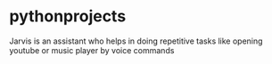 # pythonprojects
Jarvis is an assistant who helps in doing repetitive tasks like opening youtube or music player by voice commands
